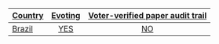 [Country][1] | [Evoting][2]  | [Voter-verified paper audit trail][3]
--------|:--------:|:--------------------------:
[Brazil][4]  | [YES][5] | [NO][6]

[1]: https://en.wikipedia.org/wiki/Country
[2]: https://en.wikipedia.org/wiki/Electronic_voting
[3]: https://en.wikipedia.org/wiki/Voter-verified_paper_audit_trail
[4]: https://en.wikipedia.org/wiki/Brazil
[5]: http://www.tse.jus.br/eleicoes/biometria-e-urna-eletronica/urna-eletronica
[6]: http://www.tse.jus.br/eleicoes/biometria-e-urna-eletronica/urna-eletronica
